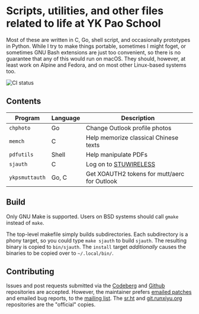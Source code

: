 # Scripts, utilities, and other files related to life at YK Pao School

Most of these are written in C, Go, shell script, and occasionally prototypes in Python. While I try to make things portable, sometimes I might foget, or sometimes GNU Bash extensions are just too convenient, so there is no guarantee that any of this would run on macOS. They should, however, at least work on Alpine and Fedora, and on most other Linux-based systems too.

![CI status](https://ci.codeberg.org/api/badges/13559/status.svg)

## Contents

|Program|Language|Description|
|--|--|--|
|`chphoto`|Go|Change Outlook profile photos|
|`memch`|C|Help memorize classical Chinese texts|
|`pdfutils`|Shell|Help manipulate PDFs|
|`sjauth`|C|Log on to [STUWIRELESS](https://ykps.runxiyu.org/wifi)|
|`ykpsmuttauth`|Go, C|Get XOAUTH2 tokens for mutt/aerc for Outlook|

## Build

Only GNU Make is supported. Users on BSD systems should call `gmake` instead of `make`.

The top-level makefile simply builds subdirectories. Each subdirectory is a phony target, so you could type `make sjauth` to build `sjauth`. The resulting binary is copied to `bin/sjauth`. The `install` target *additionally* causes the binaries to be copied over to `~/.local/bin/`.

## Contributing

Issues and post requests submitted via the [Codeberg](https://codeberg.org/runxiyu/tooch) and [Github](https://github.com/runxiyu/tooch) repositories are accepted. However, the maintainer prefers [emailed patches](https://git-send-email.io) and emailed bug reports, to the [mailing list](https://lists.sr.ht/~runxiyu/ykps). The [sr.ht](https://git.sr.ht/~runxiyu/tooch) and [git.runxiyu.org](https://git.runxiyu.org/runxiyu/tooch.git) repositories are the "official" copies.
